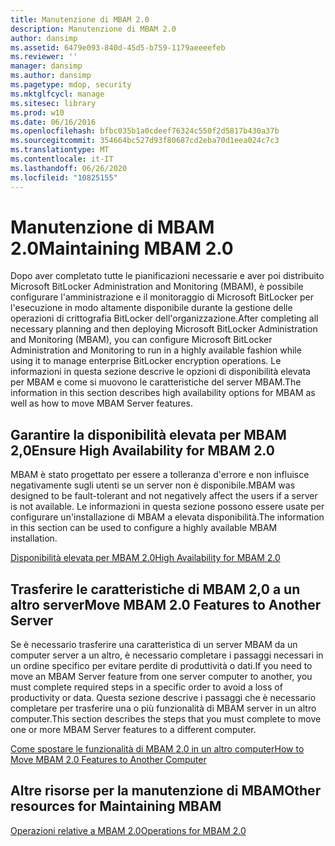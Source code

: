 ```yaml
---
title: Manutenzione di MBAM 2.0
description: Manutenzione di MBAM 2.0
author: dansimp
ms.assetid: 6479e093-840d-45d5-b759-1179aeeeefeb
ms.reviewer: ''
manager: dansimp
ms.author: dansimp
ms.pagetype: mdop, security
ms.mktglfcycl: manage
ms.sitesec: library
ms.prod: w10
ms.date: 06/16/2016
ms.openlocfilehash: bfbc035b1a0cdeef76324c550f2d5817b430a37b
ms.sourcegitcommit: 354664bc527d93f80687cd2eba70d1eea024c7c3
ms.translationtype: MT
ms.contentlocale: it-IT
ms.lasthandoff: 06/26/2020
ms.locfileid: "10825155"
---
```

# <span data-ttu-id="814bc-103">Manutenzione di MBAM 2.0</span><span class="sxs-lookup"><span data-stu-id="814bc-103">Maintaining MBAM 2.0</span></span>


<span data-ttu-id="814bc-104">Dopo aver completato tutte le pianificazioni necessarie e aver poi distribuito Microsoft BitLocker Administration and Monitoring (MBAM), è possibile configurare l'amministrazione e il monitoraggio di Microsoft BitLocker per l'esecuzione in modo altamente disponibile durante la gestione delle operazioni di crittografia BitLocker dell'organizzazione.</span><span class="sxs-lookup"><span data-stu-id="814bc-104">After completing all necessary planning and then deploying Microsoft BitLocker Administration and Monitoring (MBAM), you can configure Microsoft BitLocker Administration and Monitoring to run in a highly available fashion while using it to manage enterprise BitLocker encryption operations.</span></span> <span data-ttu-id="814bc-105">Le informazioni in questa sezione descrive le opzioni di disponibilità elevata per MBAM e come si muovono le caratteristiche del server MBAM.</span><span class="sxs-lookup"><span data-stu-id="814bc-105">The information in this section describes high availability options for MBAM as well as how to move MBAM Server features.</span></span>

## <span data-ttu-id="814bc-106">Garantire la disponibilità elevata per MBAM 2,0</span><span class="sxs-lookup"><span data-stu-id="814bc-106">Ensure High Availability for MBAM 2.0</span></span>


<span data-ttu-id="814bc-107">MBAM è stato progettato per essere a tolleranza d'errore e non influisce negativamente sugli utenti se un server non è disponibile.</span><span class="sxs-lookup"><span data-stu-id="814bc-107">MBAM was designed to be fault-tolerant and not negatively affect the users if a server is not available.</span></span> <span data-ttu-id="814bc-108">Le informazioni in questa sezione possono essere usate per configurare un'installazione di MBAM a elevata disponibilità.</span><span class="sxs-lookup"><span data-stu-id="814bc-108">The information in this section can be used to configure a highly available MBAM installation.</span></span>

[<span data-ttu-id="814bc-109">Disponibilità elevata per MBAM 2.0</span><span class="sxs-lookup"><span data-stu-id="814bc-109">High Availability for MBAM 2.0</span></span>](high-availability-for-mbam-20-mbam-2.md)

## <span data-ttu-id="814bc-110">Trasferire le caratteristiche di MBAM 2,0 a un altro server</span><span class="sxs-lookup"><span data-stu-id="814bc-110">Move MBAM 2.0 Features to Another Server</span></span>


<span data-ttu-id="814bc-111">Se è necessario trasferire una caratteristica di un server MBAM da un computer server a un altro, è necessario completare i passaggi necessari in un ordine specifico per evitare perdite di produttività o dati.</span><span class="sxs-lookup"><span data-stu-id="814bc-111">If you need to move an MBAM Server feature from one server computer to another, you must complete required steps in a specific order to avoid a loss of productivity or data.</span></span> <span data-ttu-id="814bc-112">Questa sezione descrive i passaggi che è necessario completare per trasferire una o più funzionalità di MBAM server in un altro computer.</span><span class="sxs-lookup"><span data-stu-id="814bc-112">This section describes the steps that you must complete to move one or more MBAM Server features to a different computer.</span></span>

[<span data-ttu-id="814bc-113">Come spostare le funzionalità di MBAM 2.0 in un altro computer</span><span class="sxs-lookup"><span data-stu-id="814bc-113">How to Move MBAM 2.0 Features to Another Computer</span></span>](how-to-move-mbam-20-features-to-another-computer-mbam-2.md)

## <span data-ttu-id="814bc-114">Altre risorse per la manutenzione di MBAM</span><span class="sxs-lookup"><span data-stu-id="814bc-114">Other resources for Maintaining MBAM</span></span>


[<span data-ttu-id="814bc-115">Operazioni relative a MBAM 2.0</span><span class="sxs-lookup"><span data-stu-id="814bc-115">Operations for MBAM 2.0</span></span>](operations-for-mbam-20-mbam-2.md)

 

 





